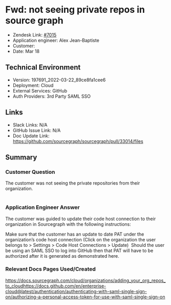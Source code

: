 ​
# Fwd: not seeing private repos in source graph <!-- Ticket Title  Hint: include keywords to make it searchable -->

- Zendesk Link: [#7015](https://sourcegraph.zendesk.com/agent/tickets/7015)
- Application engineer: Alex Jean-Baptiste
- Customer: <!-- Redact if this contains personally identifying information -->
- Date: Mar 18

<!-- Data populated from integration, speak to Ben Gordon or Michael Bali if not working -->
<!-- During Internal team trial, fill missing data manually (we are waiting for all data to sync) -->

## Technical Environment
- Version: ​197691_2022-03-22_89ce8fa1cee6
- Deployment: Cloud
- External Services: GitHub
- Auth Providers: 3rd Party SAML SSO


## Links
<!-- Data for application engineer manual entry -->
- Slack Links: N/A
- GitHub Issue Link: N/A
- Doc Update Link: https://github.com/sourcegraph/sourcegraph/pull/33014/files
​
## Summary
### Customer Question
The customer was not seeing the private repositories from their organization.  
​
### Application Engineer Answer
The customer was guided to update their code host connection to their organization in Sourcegraph with the following instructions:
​

Make sure that the customer has an update to date PAT under the organization’s code host connection (Click on the organization the user belongs to > Settings > Code Host Connections > Update)
​
Should the user be using an SAML SSO to log into GitHub then that PAT will have to be authorized after it is generated as demonstrated here.


### Relevant Docs Pages Used/Created

https://docs.sourcegraph.com/cloud/organizations/adding_your_org_repos_to_cloud
​
https://docs.github.com/en/enterprise-cloud@latest/authentication/authenticating-with-saml-single-sign-on/authorizing-a-personal-access-token-for-use-with-saml-single-sign-on

<!-- Once complete, upload a copy to https://github.com/sourcegraph/support-tools-internal/tree/main/resolved-tickets as a .md file -->
<!-- Name the file 7015.md -->
